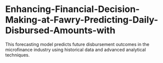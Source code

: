 # Enhancing-Financial-Decision-Making-at-Fawry-Predicting-Daily-Disbursed-Amounts-with
This forecasting model predicts future disbursement outcomes in the microfinance industry using historical data and advanced analytical techniques.
